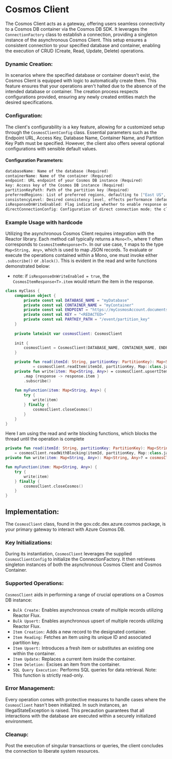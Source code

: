 # Cosmos Client
The Cosmos Client acts as a gateway, offering users seamless connectivity to a Cosmos DB container via the Cosmos DB
SDK. It leverages the <code>ConnectionFactory</code> class to establish a connection, providing a singleton instance of
the asynchronous Cosmos Client. This setup ensures a consistent connection to your specified database and container,
enabling the execution of CRUD (Create, Read, Update, Delete) operations.

### Dynamic Creation:
In scenarios where the specified database or container doesn't exist, the Cosmos Client is equipped with logic to
automatically create them. This feature ensures that your operations aren't halted due to the absence of the intended
database or container. The creation process respects configurations provided, ensuring any newly created entities match
the desired specifications.

### Configuration:
The client's configurability is a key feature, allowing for a customized setup through the
<code>CosmosClientConfig</code> class.  Essential parameters such as the Endpoint URL, Access Key, Database Name,
Container Name, and Partition Key Path must be specified. However,  the client also offers several optional 
configurations with sensible default values.

#### Configuration Parameters:
```kotlin
databaseName: Name of the database (Required)
containerName: Name of the container (Required)
endpoint: URL endpoint of your Cosmos DB instance (Required)
key: Access key of the Cosmos DB instance (Required)
partitionKeyPath: Path of the partition key (Required)
preferredRegions: List of preferred regions, defaulting to ["East US", "West US"]
consistencyLevel: Desired consistency level, effects performance (default = ConsistencyLevel.EVENTUAL)
isResponseOnWriteEnabled: Flag indicating whether to enable response on write; be mindful that enabling can impact performance (Default is false)
directConnectionConfig: Configuration of direct connection mode; the client will use Direct Mode over Gateway Mode (Optional)
```

### Example Usage with hardcode
Utilizing the asynchronous Cosmos Client requires integration with the Reactor library. Each method call
typically returns a ```Mono<T>```, where ```T``` often corresponds to ```CosmosItemResponse<T>```. In our use case,
```T``` maps to the type ```Map<String, Any>```, which is used to map JSON records. To evaluate or execute the
operations contained within a Mono, one must invoke either ```.subscribe()``` or ```.block()```. This is evident in the
read and write functions demonstrated below:

* note: if ```isResponseOnWriteEnabled = true```, the ```CosmosItemResponse<T>.item``` would return the item in the response.
```kotlin
class myClass {
    companion object {
		private const val DATABASE_NAME = "myDatabase"
		private const val CONTAINER_NAME = "myContainer"
		private const val ENDPOINT = "https://myCosmosAccount.documents.azure.com:443/"
		private const val KEY = "<REDACTED>"
		private const val PARTKEY_PATH = "/event/partition_key"
    }
	
    private lateinit var cosmosClient: CosmosClient
    
    init {
        cosmosClient = CosmosClient(DATABASE_NAME, CONTAINER_NAME, ENDPOINT, KEY, PARTKEY_PATH)
    }

	private fun read(itemId: String, partitionKey: PartitionKey): Map<String, Any>
			= cosmosClient.readItem(itemId, partitionKey, Map::class.java).block()!!.item as Map<String, Any>
	private fun write(item: Map<String, Any>) = cosmosClient.upsertItem(item)
		.map {response -> response.item }
		.subscribe()
	
	fun myFunction(item: Map<String, Any>) {
        try {
            write(item)
		} finally {
		    cosmosClient.closeCosmos()
		}
    }
}
```
Here I am using the read and write blocking functions, which blocks the thread until the operation is complete
```kotlin
private fun read(itemId: String, partitionKey: PartitionKey): Map<String, Any>
	= cosmosClient.readWithBlocking(itemId, partitionKey, Map::class.java) as Map<String, Any>
private fun write(item: Map<String, Any>): Map<String, Any>? = cosmosClient.upsertWithBlocking(item)

fun myFunction(item: Map<String, Any>) {
	try {
		write(item)
	} finally {
		cosmosClient.closeCosmos()
	}
}
```

## Implementation:
The <code>CosmosClient</code> class, found in the gov.cdc.dex.azure.cosmos package, is your primary gateway to interact
with Azure Cosmos DB.

### Key Initializations:
During its instantiation, <code>CosmosClient</code> leverages the supplied <code>CosmosClientConfig</code> to initialize
the ConnectionFactory. It then retrieves singleton instances of both the asynchronous Cosmos Client and Cosmos Container.

### Supported Operations:
<code>CosmosClient</code> aids in performing a range of crucial operations on a Cosmos DB instance:

- <code>Bulk Create:</code> Enables asynchronous create of multiple records utilizing Reactor Flux.
- <code>Bulk Upsert:</code> Enables asynchronous upsert of multiple records utilizing Reactor Flux.
- <code>Item Creation:</code> Adds a new record to the designated container.
- <code>Item Reading:</code> Fetches an item using its unique ID and associated partition key.
- <code>Item Upsert:</code> Introduces a fresh item or substitutes an existing one within the container.
- <code>Item Update:</code> Replaces a current item inside the container.
- <code>Item Deletion:</code> Excises an item from the container.
- <code>SQL Query Execution:</code> Performs SQL queries for data retrieval. Note: This function is strictly read-only.

### Error Management:
Every operation comes with protective measures to handle cases where the <code>CosmosClient</code> hasn't been initialized. In such instances, an IllegalStateException is raised. This precaution guarantees that all interactions with the database are executed within a securely initialized environment.

### Cleanup:
Post the execution of singular transactions or queries, the client concludes the connection to liberate system resources.
